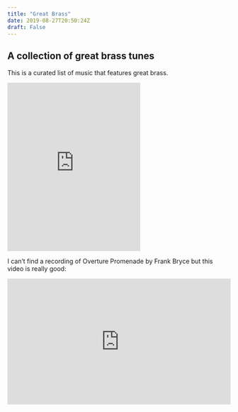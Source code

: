 ```yaml
---
title: "Great Brass"
date: 2019-08-27T20:50:24Z
draft: False
---
```


## A collection of great brass tunes

This is a curated list of music that features great brass.

<iframe src="https://open.spotify.com/embed/user/wrdeman/playlist/7mIwwuImFaFBNR3vyjsca8" width="300" height="380" frameborder="0" allowtransparency="true" allow="encrypted-media"></iframe>

I can’t find a recording of Overture Promenade by Frank Bryce but this video is really good:



<div style="position: relative; padding-bottom: 56.25%; height: 0; overflow: hidden;">
  <iframe src="https://www.youtube.com/embed/cmdiAeiNPC0?autoplay=1" style="position: absolute; top: 0; left: 0; width: 100%; height: 100%; border:0;" allowfullscreen title="YouTube Video"></iframe>
</div>
